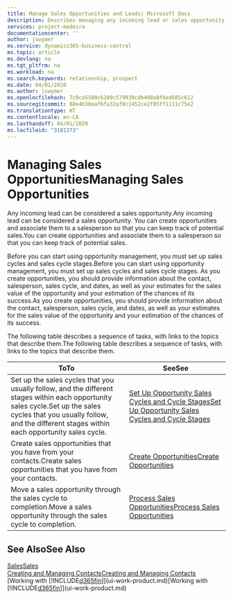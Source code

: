```yaml
---
title: Manage Sales Opportunities and Leads| Microsoft Docs
description: Describes managing any incoming lead or sales opportunity in Business Central,  and associating the opportunity with a salesperson to keep track of potential sales.
services: project-madeira
documentationcenter: ''
author: jswymer
ms.service: dynamics365-business-central
ms.topic: article
ms.devlang: na
ms.tgt_pltfrm: na
ms.workload: na
ms.search.keywords: relationship, prospect
ms.date: 04/01/2020
ms.author: jswymer
ms.openlocfilehash: 7c8ca5500c6209c579939cdb408a8f6ed685c612
ms.sourcegitcommit: 88e4b30eaf6fa32af0c1452ce2f85ff1111c75e2
ms.translationtype: HT
ms.contentlocale: en-CA
ms.lasthandoff: 04/01/2020
ms.locfileid: "3181373"
---
```

# <a name="managing-sales-opportunities"></a><span data-ttu-id="07a94-103">Managing Sales Opportunities</span><span class="sxs-lookup"><span data-stu-id="07a94-103">Managing Sales Opportunities</span></span>
<span data-ttu-id="07a94-104">Any incoming lead can be considered a sales opportunity.</span><span class="sxs-lookup"><span data-stu-id="07a94-104">Any incoming lead can be considered a sales opportunity.</span></span> <span data-ttu-id="07a94-105">You can create opportunities and associate them to a salesperson so that you can keep track of potential sales.</span><span class="sxs-lookup"><span data-stu-id="07a94-105">You can create opportunities and associate them to a salesperson so that you can keep track of potential sales.</span></span>

<span data-ttu-id="07a94-106">Before you can start using opportunity management, you must set up sales cycles and sales cycle stages.</span><span class="sxs-lookup"><span data-stu-id="07a94-106">Before you can start using opportunity management, you must set up sales cycles and sales cycle stages.</span></span> <span data-ttu-id="07a94-107">As you create opportunities, you should provide information about the contact, salesperson, sales cycle, and dates, as well as your estimates for the sales value of the opportunity and your estimation of the chances of its success.</span><span class="sxs-lookup"><span data-stu-id="07a94-107">As you create opportunities, you should provide information about the contact, salesperson, sales cycle, and dates, as well as your estimates for the sales value of the opportunity and your estimation of the chances of its success.</span></span>

<span data-ttu-id="07a94-108">The following table describes a sequence of tasks, with links to the topics that describe them.</span><span class="sxs-lookup"><span data-stu-id="07a94-108">The following table describes a sequence of tasks, with links to the topics that describe them.</span></span>

| <span data-ttu-id="07a94-109">To</span><span class="sxs-lookup"><span data-stu-id="07a94-109">To</span></span> | <span data-ttu-id="07a94-110">See</span><span class="sxs-lookup"><span data-stu-id="07a94-110">See</span></span> |
| --- | --- |
| <span data-ttu-id="07a94-111">Set up the sales cycles that you usually follow, and the different stages within each opportunity sales cycle.</span><span class="sxs-lookup"><span data-stu-id="07a94-111">Set up the sales cycles that you usually follow, and the different stages within each opportunity sales cycle.</span></span> |[<span data-ttu-id="07a94-112">Set Up Opportunity Sales Cycles and Cycle Stages</span><span class="sxs-lookup"><span data-stu-id="07a94-112">Set Up Opportunity Sales Cycles and Cycle Stages</span></span>](marketing-how-setup-opportunity-sales-cycles-stages.md) |
| <span data-ttu-id="07a94-113">Create sales opportunities that you have from your contacts.</span><span class="sxs-lookup"><span data-stu-id="07a94-113">Create sales opportunities that you have from your contacts.</span></span> |[<span data-ttu-id="07a94-114">Create Opportunities</span><span class="sxs-lookup"><span data-stu-id="07a94-114">Create Opportunities</span></span>](marketing-how-create-opportunities.md) |
| <span data-ttu-id="07a94-115">Move a sales opportunity through the sales cycle to completion.</span><span class="sxs-lookup"><span data-stu-id="07a94-115">Move a sales opportunity through the sales cycle to completion.</span></span> |[<span data-ttu-id="07a94-116">Process Sales Opportunities</span><span class="sxs-lookup"><span data-stu-id="07a94-116">Process Sales Opportunities</span></span>](marketing-processing-sales-opportunities.md) |

## <a name="see-also"></a><span data-ttu-id="07a94-117">See Also</span><span class="sxs-lookup"><span data-stu-id="07a94-117">See Also</span></span>
[<span data-ttu-id="07a94-118">Sales</span><span class="sxs-lookup"><span data-stu-id="07a94-118">Sales</span></span>](sales-manage-sales.md)  
[<span data-ttu-id="07a94-119">Creating and Managing Contacts</span><span class="sxs-lookup"><span data-stu-id="07a94-119">Creating and Managing Contacts</span></span>](marketing-contacts.md)  
<span data-ttu-id="07a94-120">[Working with [!INCLUDE[d365fin](includes/d365fin_md.md)]](ui-work-product.md)</span><span class="sxs-lookup"><span data-stu-id="07a94-120">[Working with [!INCLUDE[d365fin](includes/d365fin_md.md)]](ui-work-product.md)</span></span>
